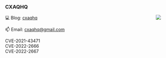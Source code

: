 ### CXAQHQ



<img align="right" src="https://github-readme-stats.vercel.app/api?username=cxaqhq&count_private=true&show_icons=true&hide=prs&theme=radical" />


💻 Blog: [cxaqhq](https://cxaqhq.github.io/)

📫 Email: cxaqhq@gmail.com

CVE-2021-43471    
CVE-2022-2666   
CVE-2022-2667   
